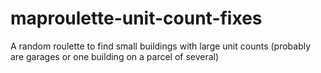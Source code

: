 # maproulette-unit-count-fixes
A random roulette to find small buildings with large unit counts (probably are garages or one building on a parcel of several)
